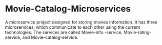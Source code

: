 # Movie-Catalog-Microservices
A microservice project designed for storing movies information. It has three microservices, which communicate to each other using the current technologies. The services are called Movie-info -service, Movie-rating-service, and Movie-catalog-service.
